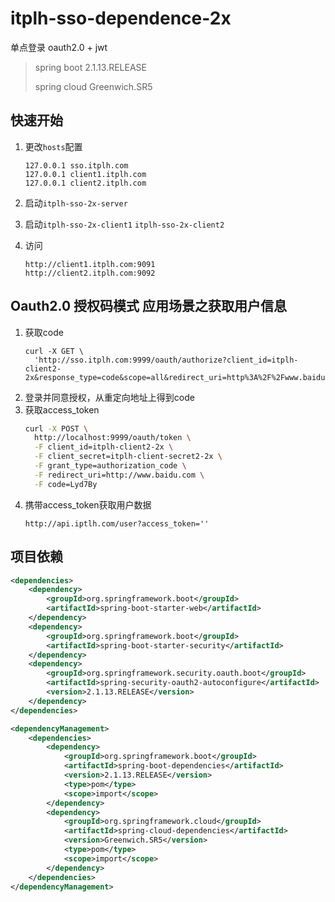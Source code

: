 # itplh-sso-dependence-2x

单点登录 oauth2.0 + jwt

> spring boot 2.1.13.RELEASE
>
> spring cloud Greenwich.SR5

## 快速开始

1. 更改`hosts`配置
    ```
    127.0.0.1 sso.itplh.com
    127.0.0.1 client1.itplh.com
    127.0.0.1 client2.itplh.com
    ```

2. 启动`itplh-sso-2x-server`
3. 启动`itplh-sso-2x-client1` `itplh-sso-2x-client2`
4. 访问
    ```aidl
    http://client1.itplh.com:9091
    http://client2.itplh.com:9092
    ```
## Oauth2.0 授权码模式 应用场景之获取用户信息

1. 获取code
    ```
    curl -X GET \
      'http://sso.itplh.com:9999/oauth/authorize?client_id=itplh-client2-2x&response_type=code&scope=all&redirect_uri=http%3A%2F%2Fwww.baidu.com'
    ```
2. 登录并同意授权，从重定向地址上得到code
3. 获取access_token
    ```bash
    curl -X POST \
      http://localhost:9999/oauth/token \
      -F client_id=itplh-client2-2x \
      -F client_secret=itplh-client-secret2-2x \
      -F grant_type=authorization_code \
      -F redirect_uri=http://www.baidu.com \
      -F code=Lyd7By
    ```
4. 携带access_token获取用户数据
    ```
    http://api.iptlh.com/user?access_token=''
    ```

## 项目依赖

```xml
<dependencies>
    <dependency>
        <groupId>org.springframework.boot</groupId>
        <artifactId>spring-boot-starter-web</artifactId>
    </dependency>
    <dependency>
        <groupId>org.springframework.boot</groupId>
        <artifactId>spring-boot-starter-security</artifactId>
    </dependency>
    <dependency>
        <groupId>org.springframework.security.oauth.boot</groupId>
        <artifactId>spring-security-oauth2-autoconfigure</artifactId>
        <version>2.1.13.RELEASE</version>
    </dependency>
</dependencies>

<dependencyManagement>
    <dependencies>
        <dependency>
            <groupId>org.springframework.boot</groupId>
            <artifactId>spring-boot-dependencies</artifactId>
            <version>2.1.13.RELEASE</version>
            <type>pom</type>
            <scope>import</scope>
        </dependency>
        <dependency>
            <groupId>org.springframework.cloud</groupId>
            <artifactId>spring-cloud-dependencies</artifactId>
            <version>Greenwich.SR5</version>
            <type>pom</type>
            <scope>import</scope>
        </dependency>
    </dependencies>
</dependencyManagement>
```
